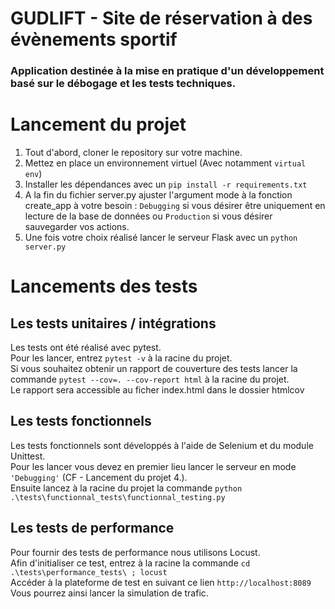 # GUDLIFT - Site de réservation à des évènements sportif 
### Application destinée à la mise en pratique d'un développement basé sur le débogage et les tests techniques.

# Lancement du projet

1. Tout d'abord, cloner le repository sur votre machine.  
2. Mettez en place un environnement virtuel (Avec notamment `virtual env`)
3. Installer les dépendances avec un `pip install -r requirements.txt`
4. A la fin du fichier server.py ajuster l'argument mode à la fonction create_app à votre besoin : `Debugging` si vous désirer être uniquement en lecture de la base de données ou `Production` si vous désirer sauvegarder vos actions.
5. Une fois votre choix réalisé lancer le serveur Flask avec un `python server.py`

# Lancements des tests

## Les tests unitaires / intégrations

Les tests ont été réalisé avec pytest.  
Pour les lancer, entrez `pytest -v` à la racine du projet.  
Si vous souhaitez obtenir un rapport de couverture des tests lancer la commande `pytest --cov=. --cov-report html` à la racine du projet.  
Le rapport sera accessible au ficher index.html dans le dossier htmlcov
## Les tests fonctionnels

Les tests fonctionnels sont développés à l'aide de Selenium et du module Unittest.  
Pour les lancer vous devez en premier lieu lancer le serveur en mode `'Debugging'` (CF - Lancement du projet 4.).  
Ensuite lancez à la racine du projet la commande `python .\tests\functionnal_tests\functionnal_testing.py`

## Les tests de performance

Pour fournir des tests de performance nous utilisons Locust.  
Afin d'initialiser ce test, entrez à la racine la commande `cd .\tests\performance_tests\ ; locust`  
Accéder à la plateforme de test en suivant ce lien `http://localhost:8089`  
Vous pourrez ainsi lancer la simulation de trafic.

